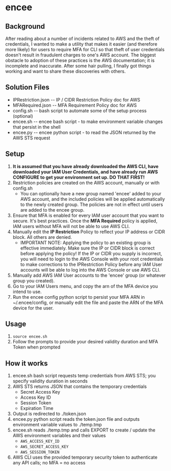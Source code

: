 # encee
## Background
After reading about a number of incidents related to AWS and the theft of credentials, I wanted to make a utility that makes it easier (and therefore more likely) for users to require MFA for CLI so that theft of user credentials doesn't result in fraudulent charges to one's AWS account.
The biggest obstacle to adoption of these practices is the AWS documentation; it is incomplete and inaccurate. After some hair pulling, I finally got things working and want to share these discoveries with others.

## Solution Files
* IPRestriction.json -- IP / CIDR Restriction Policy doc for AWS
* MFARequired.json -- MFA Requirement Policy doc for AWS
* config.sh -- bash script to automate some of the setup process (optional)
* encee.sh -- encee bash script - to make environment variable changes that persist in the shell
* encee.py -- encee python script - to read the JSON returned by the AWS STS request

## Setup
1. **It is assumed that you have already downloaded the AWS CLI, have downloaded your IAM User Credentials, and have already run AWS CONFIGURE to get your environment set up. DO THAT FIRST!**
1. Restriction policies are created on the AWS account, manually or with config.sh
    * You can optionally have a new group named 'encee' added to your AWS account, and the included policies will be applied automatically to the newly created group. The policies are not in effect until users are added to the encee group.
1. Ensure that MFA is enabled for every IAM user account that you want to secure. It's best practices. Once the **MFA Required** policy is applied, IAM users without MFA will not be able to use AWS CLI.
1. Manually edit the **IP Restriction** Policy to reflect your IP address or CIDR block. All others are denied.
    * IMPORTANT NOTE: Applying the policy to an existing group is effective immediately. Make sure the IP or CIDR block is correct before applying the policy! If the IP or CIDR you supply is incorrect, you will need to login to the AWS Console with your root credentials to make corrections to the IPRestriction Policy before any IAM User accounts will be able to log into the AWS Console or use AWS CLI.
1. Manually add AWS IAM User accounts to the 'encee' group (or whatever group you created).
1. Go to your IAM Users menu, and copy the arn of the MFA device you intend to use.
1. Run the encee config python script to persist your MFA ARN in ~/.encee/config, or manually edit the file and paste the ARN of the MFA device for the user.

## Usage
1. `source encee.sh`
1. Follow the prompts to provide your desired validity duration and MFA Token when prompted

## How it works
1. encee.sh bash script requests temp credentials from AWS STS; you specify validity duration in seconds
1. AWS STS returns JSON that contains the temporary credentials
    * Secret Access Key
    * Access Key ID
    * Session Token
    * Expiration Time
1. Output is redirected to ./token.json
1. encee.py python script reads the token.json file and outputs environment variable values to ./temp.tmp
1. encee.sh reads ./temp.tmp and calls EXPORT to create / update the AWS environment variables and their values
    * `AWS_ACCESS_KEY_ID`
    * `AWS_SECRET_ACCESS_KEY`
    * `AWS_SESSION_TOKEN`
1. AWS CLI uses the provided temporary security token to authenticate any API calls; no MFA = no access

